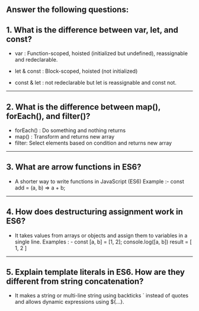  ## Answer the following questions:

## 1. What is the difference between var, let, and const?


 - var : Function-scoped, hoisted (initialized but undefined), reassignable and redeclarable.
   
 - let & const : Block-scoped, hoisted (not initialized)

 - const & let : not redeclarable but let is reassignable and const not.


---

## 2.  What is the difference between map(), forEach(), and filter()?


  - forEach() : Do something and nothing returns
  - map() : Transform and returns new array
  - filter: Select elements based on condition and returns new array


---

## 3. What are arrow functions in ES6?

- A shorter way to write functions in JavaScript (ES6)
  Example :- const add = (a, b) => a + b;

---

## 4. How does destructuring assignment work in ES6?
  
- It takes values from arrays or objects and assign them to variables in a single line.
  Examples : - const [a, b] = [1, 2];
               console.log([a, b])
               result = [ 1, 2 ]


---

## 5. Explain template literals in ES6. How are they different from string concatenation?
   

 - It makes a string or multi-line string using backticks ` instead of quotes and allows dynamic expressions using ${...}.
  